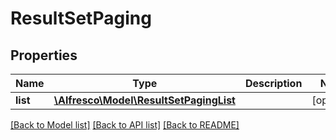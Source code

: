 # ResultSetPaging

## Properties
Name | Type | Description | Notes
------------ | ------------- | ------------- | -------------
**list** | [**\Alfresco\Model\ResultSetPagingList**](ResultSetPagingList.md) |  | [optional] 

[[Back to Model list]](../README.md#documentation-for-models) [[Back to API list]](../README.md#documentation-for-api-endpoints) [[Back to README]](../README.md)


